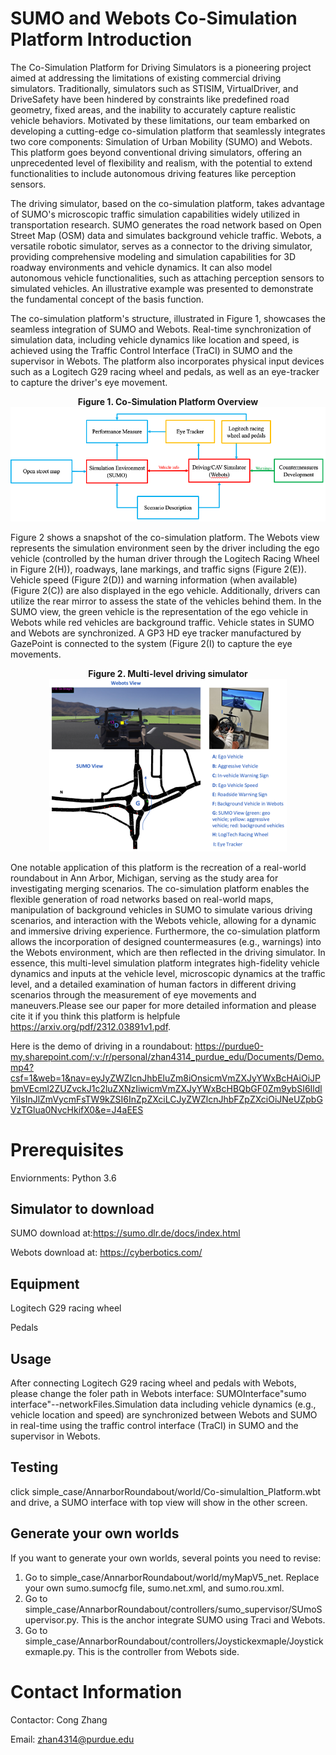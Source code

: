 # SUMO and Webots Co-Simulation Platform Introduction
The Co-Simulation Platform for Driving Simulators is a pioneering project aimed at addressing the limitations of existing commercial driving simulators. Traditionally, simulators such as STISIM, VirtualDriver, and DriveSafety have been hindered by constraints like predefined road geometry, fixed areas, and the inability to accurately capture realistic vehicle behaviors. Motivated by these limitations, our team embarked on developing a cutting-edge co-simulation platform that seamlessly integrates two core components: Simulation of Urban Mobility (SUMO) and Webots. This platform goes beyond conventional driving simulators, offering an unprecedented level of flexibility and realism, with the potential to extend functionalities to include autonomous driving features like perception sensors.

The driving simulator, based on the co-simulation platform, takes advantage of SUMO's microscopic traffic simulation capabilities widely utilized in transportation research. SUMO generates the road network based on Open Street Map (OSM) data and simulates background vehicle traffic. Webots, a versatile robotic simulator, serves as a connector to the driving simulator, providing comprehensive modeling and simulation capabilities for 3D roadway environments and vehicle dynamics. It can also model autonomous vehicle functionalities, such as attaching perception sensors to simulated vehicles. An illustrative example was presented to demonstrate the fundamental concept of the basis function.

The co-simulation platform's structure, illustrated in Figure 1, showcases the seamless integration of SUMO and Webots. Real-time synchronization of simulation data, including vehicle dynamics like location and speed, is achieved using the Traffic Control Interface (TraCI) in SUMO and the supervisor in Webots. The platform also incorporates physical input devices such as a Logitech G29 racing wheel and pedals, as well as an eye-tracker to capture the driver's eye movement. 

<p align="center">
  <b>Figure 1. Co-Simulation Platform Overview</b>
  <br>
  <img src="https://github.com/zhangcong0315/SUMO-and-Webots-co-simulation-platform/blob/main/Picture1.png" alt="Co-Simulation Platform Overview">
</p>

Figure 2 shows a snapshot of the co-simulation platform. The Webots view represents the simulation environment seen by the driver including the ego vehicle (controlled by the human driver through the Logitech Racing Wheel in Figure 2(H)), roadways, lane markings, and traffic signs (Figure 2(E)). Vehicle speed (Figure 2(D)) and warning information (when available) (Figure 2(C)) are also displayed in the ego vehicle. Additionally, drivers can utilize the rear mirror to assess the state of the vehicles behind them. In the SUMO view, the green vehicle is the representation of the ego vehicle in Webots while red vehicles are background traffic. Vehicle states in SUMO and Webots are synchronized.  A GP3 HD eye tracker manufactured by GazePoint is connected to the system (Figure 2(I) to capture the eye movements.

<p align="center">
  <b>Figure 2. Multi-level driving simulator</b>
  <br>
  <img src="https://github.com/zhangcong0315/SUMO-and-Webots-co-simulation-platform/blob/main/Picture2.png" alt="Co-Simulation Platform Overview">
</p>


One notable application of this platform is the recreation of a real-world roundabout in Ann Arbor, Michigan, serving as the study area for investigating merging scenarios. The co-simulation platform enables the flexible generation of road networks based on real-world maps, manipulation of background vehicles in SUMO to simulate various driving scenarios, and interaction with the Webots vehicle, allowing for a dynamic and immersive driving experience.  Furthermore, the co-simulation platform allows the incorporation of designed countermeasures (e.g., warnings) into the Webots environment, which are then reflected in the driving simulator. In essence, this multi-level simulation platform integrates high-fidelity vehicle dynamics and inputs at the vehicle level, microscopic dynamics at the traffic level, and a detailed examination of human factors in different driving scenarios through the measurement of eye movements and maneuvers.Please see our paper for more detailed information and please cite it if you think this platform is helpfule https://arxiv.org/pdf/2312.03891v1.pdf.

Here is the demo of driving in a roundabout: https://purdue0-my.sharepoint.com/:v:/r/personal/zhan4314_purdue_edu/Documents/Demo.mp4?csf=1&web=1&nav=eyJyZWZlcnJhbEluZm8iOnsicmVmZXJyYWxBcHAiOiJPbmVEcml2ZUZvckJ1c2luZXNzIiwicmVmZXJyYWxBcHBQbGF0Zm9ybSI6IldlYiIsInJlZmVycmFsTW9kZSI6InZpZXciLCJyZWZlcnJhbFZpZXciOiJNeUZpbGVzTGlua0NvcHkifX0&e=J4aEES

# Prerequisites
Enviornments: Python 3.6

## Simulator to download
SUMO download at:https://sumo.dlr.de/docs/index.html

Webots download at: https://cyberbotics.com/

## Equipment
Logitech G29 racing wheel

Pedals


## Usage
After connecting Logitech G29 racing wheel and pedals with Webots, please change the foler path in Webots interface: SUMOInterface"sumo interface"--networkFiles.Simulation data including vehicle dynamics (e.g., vehicle location and speed) are synchronized between Webots and SUMO in real-time using the traffic control interface (TraCI) in SUMO and the supervisor in Webots.

## Testing
click simple_case/AnnarborRoundabout/world/Co-simulaltion_Platform.wbt and drive, a SUMO interface with top view will show in the other screen.

## Generate your own worlds
If you want to generate your own worlds, several points you need to revise:
1. Go to simple_case/AnnarborRoundabout/world/myMapV5_net. Replace your own sumo.sumocfg file, sumo.net.xml, and sumo.rou.xml.
2. Go to simple_case/AnnarborRoundabout/controllers/sumo_supervisor/SUmoSupervisor.py. This is the anchor integrate SUMO using Traci and Webots.
3. Go to simple_case/AnnarborRoundabout/controllers/Joystickexmaple/Joystickexmaple.py. This is the controller from Webots side.


# Contact Information
Contactor: Cong Zhang

Email: zhan4314@purdue.edu

